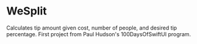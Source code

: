 # WeSplit
Calculates tip amount given cost, number of people, and desired tip percentage.  First project from Paul Hudson's 100DaysOfSwiftUI program.
